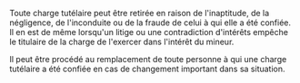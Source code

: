   
 Toute charge tutélaire peut être retirée en raison de l'inaptitude, de la négligence, de l'inconduite ou de la fraude de celui à qui elle a été confiée. Il en est de même lorsqu'un litige ou une contradiction d'intérêts empêche le titulaire de la charge de l'exercer dans l'intérêt du mineur.  

  
 Il peut être procédé au remplacement de toute personne à qui une charge tutélaire a été confiée en cas de changement important dans sa situation.  
